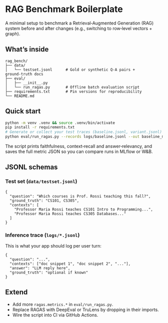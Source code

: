 # RAG Benchmark Boilerplate

A minimal setup to benchmark a Retrieval‑Augmented Generation (RAG) system
before and after changes (e.g., switching to row‑level vectors + graph).

## What’s inside

```
rag_bench/
├── data/
│   └── testset.jsonl      # Gold or synthetic Q‑A pairs + ground‑truth docs
├── eval/
│   ├── __init__.py
│   └── run_ragas.py       # Offline batch evaluation script
├── requirements.txt       # Pin versions for reproducibility
└── README.md
```

## Quick start

```bash
python -m venv .venv && source .venv/bin/activate
pip install -r requirements.txt
# Generate or collect your test traces (baseline.jsonl, variant.jsonl)
python eval/run_ragas.py --records logs/baseline.jsonl --out baseline_metrics.json
```

The script prints faithfulness, context‑recall and answer‑relevancy, and saves
the full metric JSON so you can compare runs in MLflow or W&B.

## JSONL schemas

### Test set (`data/testset.jsonl`)

```jsonc
{
  "question": "Which courses is Prof. Rossi teaching this fall?",
  "ground_truth": "CS101, CS305",
  "contexts": [
    "Professor Maria Rossi teaches CS101 Intro to Programming...",
    "Professor Maria Rossi teaches CS305 Databases..."
  ]
}
```

### Inference trace (`logs/*.jsonl`)

This is what your app should log per user turn:

```jsonc
{
  "question": "...",
  "contexts": ["doc snippet 1", "doc snippet 2", "..."],
  "answer": "LLM reply here",
  "ground_truth": "optional if known"
}
```

## Extend

* Add more `ragas.metrics.*` in `eval/run_ragas.py`.
* Replace RAGAS with DeepEval or TruLens by dropping in their imports.
* Wire the script into CI via GitHub Actions.